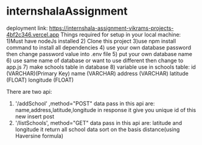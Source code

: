 # internshalaAssignment
deployment link: https://internshala-assignment-vikrams-projects-4bf2c346.vercel.app
Things required for setup in your local machine:
1)Must have nodeJs installed 
2) Clone this project 
3)use npm install command to install all dependencies
4) use your own database password then change password value into .env file
5) put your own database name 
6) use same name of database or want to use different then change to app.js
7) make schools table in database
8) variable use in schools table:
id (VARCHAR)(Primary Key)
name (VARCHAR)
address (VARCHAR)
latitude (FLOAT)
longitude (FLOAT)


There are two api:
1) '/addSchool' ,method="POST" data pass in this api are: name,address,latitude,longitude 
    in response it give you unique id of this new insert post
2) '/listSchools', method="GET" data pass in this api are: latitude and longitude
    it return all school data sort on the basis distance(using Haversine formula)



